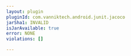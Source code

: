 ```yaml
---
layout: plugin
pluginId: com.vanniktech.android.junit.jacoco
jarSha1: INVALID
isJarAvailable: true
error: NONE
violations: []

---
```

